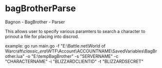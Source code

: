 # bagBrotherParse
Bagnon - BagBrother - Parser

This allows user to specify various paramters to search a character to prinout a file for placing into discrod.

example:
go run main.go -f "E:\\Battle.net\\World of Warcraft\\_classic_era_\\WTF\\Account\\ACCOUNTNAME\\SavedVariables\\BagBrother.lua" -o "E:\\tempBagBrother" -s "SERVERNAME" -c "CHARACTERNAME" -i "BLIZZARDCLIENTID" -t "BLIZZARDSECRET"
